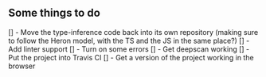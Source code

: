 ## Some things to do

[] - Move the type-inference code back into its own repository (making sure to follow the Heron model, with the TS and the JS in the same place?)
[] - Add linter support 
[] - Turn on some errors
[] - Get deepscan working 
[] - Put the project into Travis CI
[] - Get a version of the project working in the browser 